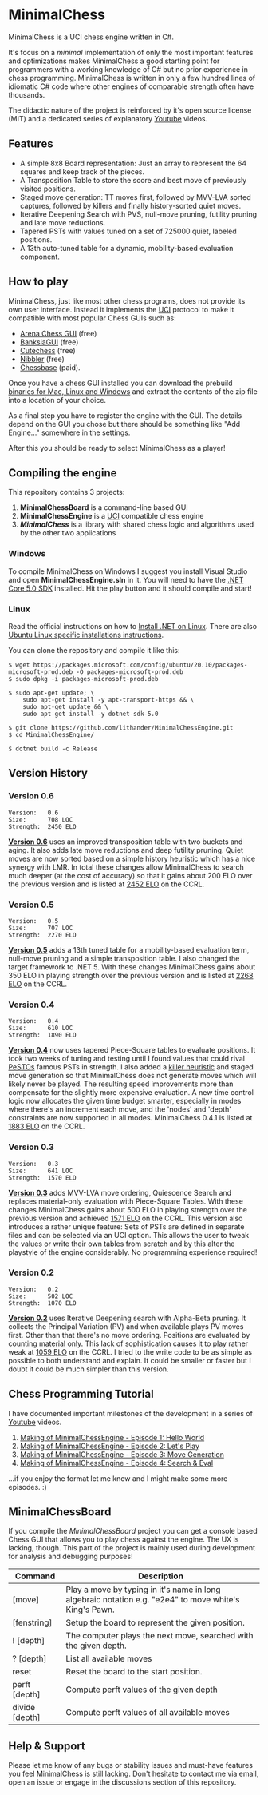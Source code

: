 # MinimalChess

MinimalChess is a UCI chess engine written in C#.

It's focus on a *minimal* implementation of only the most important features and optimizations makes MinimalChess a good starting point for programmers with a working knowledge of C# but no prior experience in chess programming. MinimalChess is written in only a few hundred lines of idiomatic C# code where other engines of comparable strength often have thousands.

The didactic nature of the project is reinforced by it's open source license (MIT) and a dedicated series of explanatory [Youtube](https://www.youtube.com/playlist?list=PL6vJSkTaZuBtTokp8-gnTsP39GCaRS3du) videos.

## Features

* A simple 8x8 Board representation: Just an array to represent the 64 squares and keep track of the pieces.
* A Transposition Table to store the score and best move of previously visited positions.
* Staged move generation: TT moves first, followed by MVV-LVA sorted captures, followed by killers and finally history-sorted quiet moves.
* Iterative Deepening Search with PVS, null-move pruning, futility pruning and late move reductions.
* Tapered PSTs with values tuned on a set of 725000 quiet, labeled positions.
* A 13th auto-tuned table for a dynamic, mobility-based evaluation component.

## How to play

MinimalChess, just like most other chess programs, does not provide its own user interface. Instead it implements the [UCI](https://en.wikipedia.org/wiki/Universal_Chess_Interface) protocol to make it compatible with most popular Chess GUIs such as:
* [Arena Chess GUI](http://www.playwitharena.de/) (free)
* [BanksiaGUI](https://banksiagui.com/) (free)
* [Cutechess](https://cutechess.com/) (free)
* [Nibbler](https://github.com/fohristiwhirl/nibbler/releases) (free)
* [Chessbase](https://chessbase.com/) (paid).

Once you have a chess GUI installed you can download the prebuild [binaries for Mac, Linux and Windows](https://github.com/lithander/MinimalChessEngine/releases/tag/v0.6) and extract the contents of the zip file into a location of your choice.

As a final step you have to register the engine with the GUI. The details depend on the GUI you chose but there should be something like "Add Engine..." somewhere in the settings.

After this you should be ready to select MinimalChess as a player!

## Compiling the engine

This repository contains 3 projects:
1. **MinimalChessBoard** is a command-line based GUI  
1. **MinimalChessEngine** is a [UCI](https://en.wikipedia.org/wiki/Universal_Chess_Interface) compatible chess engine
1. ***MinimalChess*** is a library with shared chess logic and algorithms used by the other two applications

### Windows

To compile MinimalChess on Windows I suggest you install Visual Studio and open **MinimalChessEngine.sln** in it.
You will need to have the [.NET Core 5.0 SDK](https://dotnet.microsoft.com/download/dotnet/5.0) installed. 
Hit the play button and it should compile and start!

### Linux

Read the official instructions on how to [Install .NET on Linux](https://docs.microsoft.com/en-us/dotnet/core/install/linux).
There are also [Ubuntu Linux specific installations instructions](https://docs.microsoft.com/en-us/dotnet/core/install/linux-ubuntu).

You can clone the repository and compile it like this:

```
$ wget https://packages.microsoft.com/config/ubuntu/20.10/packages-microsoft-prod.deb -O packages-microsoft-prod.deb
$ sudo dpkg -i packages-microsoft-prod.deb

$ sudo apt-get update; \
    sudo apt-get install -y apt-transport-https && \
    sudo apt-get update && \
    sudo apt-get install -y dotnet-sdk-5.0

$ git clone https://github.com/lithander/MinimalChessEngine.git
$ cd MinimalChessEngine/

$ dotnet build -c Release
```

## Version History

### Version 0.6
```
Version:   0.6
Size:      708 LOC
Strength:  2450 ELO
```
[__Version 0.6__](https://github.com/lithander/MinimalChessEngine/releases/tag/v0.6) uses an improved transposition table with two buckets and aging. It also adds late move reductions and deep futility pruning. Quiet moves are now sorted based on a simple history heuristic which has a nice synergy with LMR. In total these changes allow MinimalChess to search much deeper (at the cost of accuracy) so that it gains about 200 ELO over the previous version and is listed at [2452 ELO](https://ccrl.chessdom.com/ccrl/404/cgi/engine_details.cgi?eng=MinimalChess%200.5%2064-bit#MinimalChess_0_6_64-bit) on the CCRL.

### Version 0.5
```
Version:   0.5
Size:      707 LOC
Strength:  2270 ELO
```
[__Version 0.5__](https://github.com/lithander/MinimalChessEngine/releases/tag/v0.5) adds a 13th tuned table for a mobility-based evaluation term, null-move pruning and a simple transposition table. I also changed the target framework to .NET 5.
With these changes MinimalChess gains about 350 ELO in playing strength over the previous version and is listed at [2268 ELO](https://ccrl.chessdom.com/ccrl/404/cgi/engine_details.cgi?eng=MinimalChess%200.5%2064-bit#MinimalChess_0_5_64-bit) on the CCRL.

### Version 0.4
```
Version:   0.4
Size:      610 LOC
Strength:  1890 ELO
```
[__Version 0.4__](https://github.com/lithander/MinimalChessEngine/releases/tag/v0.4) now uses tapered Piece-Square tables to evaluate positions. It took two weeks of tuning and testing until I found values that could rival [PeSTOs](https://rofchade.nl/?p=307) famous PSTs in strength.
I also added a [killer heuristic](https://www.chessprogramming.org/Killer_Heuristic) and staged move generation so that MinimalChess does not generate moves which will likely never be played. The resulting speed improvements more than compensate for the slightly more expensive evaluation. 
A new time control logic now allocates the given time budget smarter, especially in modes where there's an increment each move, and the 'nodes' and 'depth' constraints are now supported in all modes.
MinimalChess 0.4.1 is listed at [1883 ELO](http://ccrl.chessdom.com/ccrl/404/cgi/engine_details.cgi?print=Details&each_game=1&eng=MinimalChess%200.4.1%2064-bit#MinimalChess_0_4_1_64-bit) on the CCRL.

### Version 0.3
```
Version:   0.3
Size:      641 LOC
Strength:  1570 ELO
```
[__Version 0.3__](https://github.com/lithander/MinimalChessEngine/releases/tag/v0.3) adds MVV-LVA move ordering, Quiescence Search and replaces material-only evaluation with Piece-Square Tables.
With these changes MinimalChess gains about 500 ELO in playing strength over the previous version and achieved [1571 ELO](http://ccrl.chessdom.com/ccrl/404/cgi/engine_details.cgi?match_length=30&each_game=1&print=Details&each_game=1&eng=MinimalChess%200.3%2064-bit#MinimalChess_0_3_64-bit) on the CCRL.
This version also introduces a rather unique feature: Sets of PSTs are defined in separate files and can be selected via an UCI option. This allows the user to tweak the values or write their own tables from scratch and by this alter the playstyle of the engine considerably. No programming experience required!

### Version 0.2
```
Version:   0.2
Size:      502 LOC
Strength:  1070 ELO 
```
[__Version 0.2__](https://github.com/lithander/MinimalChessEngine/releases/tag/v0.2) uses Iterative Deepening search with Alpha-Beta pruning. It collects the Principal Variation (PV) and when available plays PV moves first. Other than that there's no move ordering. Positions are evaluated by counting material only. This lack of sophistication causes it to play rather weak at [1059 ELO](http://ccrl.chessdom.com/ccrl/404/cgi/engine_details.cgi?print=Details&each_game=1&eng=MinimalChess%200.2%2064-bit#MinimalChess_0_2_64-bit) on the CCRL. I tried to the write code to be as simple as possible to both understand and explain. It could be smaller or faster but I doubt it could be much simpler than this version.

## Chess Programming Tutorial

I have documented important milestones of the development in a series of [Youtube](https://www.youtube.com/playlist?list=PL6vJSkTaZuBtTokp8-gnTsP39GCaRS3du) videos.

1. [Making of MinimalChessEngine - Episode 1: Hello World](https://www.youtube.com/watch?v=hnedjeTApfY&list=PL6vJSkTaZuBtTokp8-gnTsP39GCaRS3du)
1. [Making of MinimalChessEngine - Episode 2: Let's Play](https://www.youtube.com/watch?v=pKB51c9WUrk&list=PL6vJSkTaZuBtTokp8-gnTsP39GCaRS3du)
1. [Making of MinimalChessEngine - Episode 3: Move Generation](https://www.youtube.com/watch?v=j6bNdkQnL0Q&list=PL6vJSkTaZuBtTokp8-gnTsP39GCaRS3du)
1. [Making of MinimalChessEngine - Episode 4: Search & Eval](https://www.youtube.com/watch?v=b3DMIhmPSvE&list=PL6vJSkTaZuBtTokp8-gnTsP39GCaRS3du)

...if you enjoy the format let me know and I might make some more episodes. :)

## MinimalChessBoard

If you compile the *MinimalChessBoard* project you can get a console based Chess GUI that allows you to play chess against the engine. The UX is lacking, though. This part of the project is mainly used during development for analysis and debugging purposes!

Command           | Description
----------------- | -------------
[move]			      | Play a move by typing in it's name in long algebraic notation e.g. "e2e4" to move white's King's Pawn.
[fenstring]  		| Setup the board to represent the given position.
! [depth]		      | The computer plays the next move, searched with the given depth.
? [depth]		      | List all available moves
reset 			      | Reset the board to the start position.
perft [depth]	  	| Compute perft values of the given depth
divide [depth]  	| Compute perft values of all available moves

## Help & Support

Please let me know of any bugs or stability issues and must-have features you feel MinimalChess is still lacking.
Don't hesitate to contact me via email, open an issue or engage in the discussions section of this repository. 
